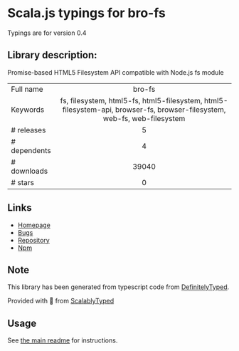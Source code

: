 
# Scala.js typings for bro-fs

Typings are for version 0.4

## Library description:
Promise-based HTML5 Filesystem API compatible with Node.js fs module

|                    |                 |
| ------------------ | :-------------: |
| Full name          | bro-fs |
| Keywords           | fs, filesystem, html5-fs, html5-filesystem, html5-filesystem-api, browser-fs, browser-filesystem, web-fs, web-filesystem |
| # releases         | 5 |
| # dependents       | 4 |
| # downloads        | 39040 |
| # stars            | 0 |

## Links
- [Homepage](https://github.com/vitalets/bro-fs#readme)
- [Bugs](https://github.com/vitalets/bro-fs/issues)
- [Repository](https://github.com/vitalets/bro-fs)
- [Npm](https://www.npmjs.com/package/bro-fs)
    


## Note
This library has been generated from typescript code from [DefinitelyTyped](https://definitelytyped.org).

Provided with :purple_heart: from [ScalablyTyped](https://github.com/oyvindberg/ScalablyTyped)

## Usage
See [the main readme](../../readme.md) for instructions.


